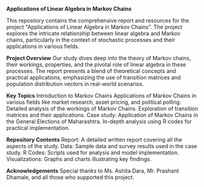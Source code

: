 **Applications of Linear Algebra in Markov Chains**

This repository contains the comprehensive report and resources for the project "Applications of Linear Algebra in Markov Chains". The project explores the intricate relationship between linear algebra and Markov chains, particularly in the context of stochastic processes and their applications in various fields.

**Project Overview**
Our study dives deep into the theory of Markov chains, their workings, properties, and the pivotal role of linear algebra in these processes. The report presents a blend of theoretical concepts and practical applications, emphasizing the use of transition matrices and population distribution vectors in real-world scenarios.

**Key Topics**
Introduction to Markov Chains
Applications of Markov Chains in various fields like market research, asset pricing, and political polling.
Detailed analysis of the workings of Markov Chains.
Exploration of transition matrices and their applications.
Case study: Application of Markov Chains in the General Elections of Maharashtra.
In-depth analysis using R codes for practical implementation.

**Repository Contents**
Report: A detailed written report covering all the aspects of the study.
Data: Sample data and survey results used in the case study.
R Codes: Scripts used for analysis and model implementation.
Visualizations: Graphs and charts illustrating key findings.

**Acknowledgements**
Special thanks to Ms. Ashita Dara, Mr. Prashant Dhamale, and all those who supported this project.
